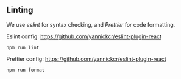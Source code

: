 ## Linting

We use *eslint* for syntax checking, and *Prettier* for code formatting.

Eslint config: https://github.com/yannickcr/eslint-plugin-react

```
npm run lint
```

Prettier config: https://github.com/yannickcr/eslint-plugin-react

```
npm run format
```

